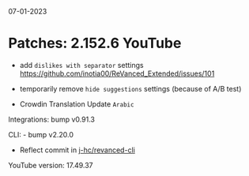 07-01-2023

Patches: 2.152.6
 YouTube
==
- add `dislikes with separator` settings https://github.com/inotia00/ReVanced_Extended/issues/101
- temporarily remove `hide suggestions` settings (because of A/B test)

- Crowdin Translation Update
`Arabic`

Integrations:  bump v0.91.3

CLI:  - bump v2.20.0
- Reflect commit in [j-hc/revanced-cli](https://github.com/j-hc/revanced-cli)

YouTube version: 17.49.37
